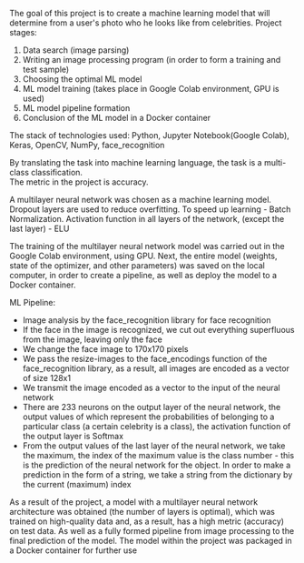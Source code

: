 The goal of this project is to create a machine learning model that will determine from a user's photo who he looks like from celebrities.
Project stages:
1) Data search (image parsing)  
2) Writing an image processing program (in order to form a training and test sample)
3) Choosing the optimal ML model  
4) ML model training (takes place in Google Colab environment, GPU is used)  
5) ML model pipeline formation
6) Conclusion of the ML model in a Docker container  
 
The stack of technologies used: Python, Jupyter Notebook(Google Colab), Keras, OpenCV, NumPy, face_recognition


By translating the task into machine learning language, the task is a multi-class classification.  
The metric in the project is accuracy.  

A multilayer neural network was chosen as a machine learning model.
Dropout layers are used to reduce overfitting. To speed up learning - Batch Normalization.
Activation function in all layers of the network, (except the last layer) - ELU

The training of the multilayer neural network model was carried out in the Google Colab environment, using GPU. Next, the entire model (weights, state of the optimizer, and other parameters) was saved on the local computer, in order to create a pipeline, as well as deploy the model to a Docker container.

ML Pipeline:
 - Image analysis by the face_recognition library for face recognition 
 - If the face in the image is recognized, we cut out everything superfluous from the image, leaving only the face
 - We change the face image to 170x170 pixels
 - We pass the resize-images to the face_encodings function of the face_recognition library, as a result, all images are encoded as a vector of size 128x1
 - We transmit the image encoded as a vector to the input of the neural network
 - There are 233 neurons on the output layer of the neural network, the output values of which represent the probabilities of belonging to a particular class (a certain celebrity is a class), the activation function of the output layer is Softmax
 - From the output values of the last layer of the neural network, we take the maximum, the index of the maximum value is the class number - this is the prediction of the neural network for the object. In order to make a prediction in the form of a string, we take a string from the dictionary by the current (maximum) index


As a result of the project, a model with a multilayer neural network architecture was obtained (the number of layers is optimal), which was trained on high-quality data and, as a result, has a high metric (accuracy) on test data. As well as a fully formed pipeline from image processing to the final prediction of the model. 
The model within the project was packaged in a Docker container for further use
